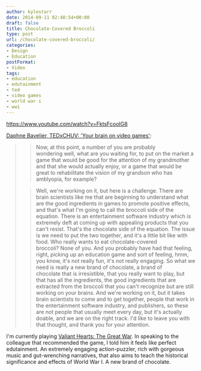 ```yaml
---
author: kylestarr
date: 2014-09-11 02:40:54+00:00
draft: false
title: Chocolate-Covered Broccoli
type: post
url: /chocolate-covered-broccoli/
categories:
- Design
- Education
postFormat:
- Video
tags:
- education
- edutainment
- ted
- video games
- world war i
- wwi
---
```


https://www.youtube.com/watch?v=FktsFcooIG8


[Daphne Bavelier, TEDxCHUV: 'Your brain on video games'](http://www.ted.com/talks/daphne_bavelier_your_brain_on_video_games):





<blockquote>

> 
> Now, at this point, a number of you are probably wondering well, what are you waiting for, to put on the market a game that would be good for the attention of my grandmother and that she would actually enjoy, or a game that would be great to rehabilitate the vision of my grandson who has amblyopia, for example?
> 
> 

> 
> Well, we're working on it, but here is a challenge. There are brain scientists like me that are beginning to understand what are the good ingredients in games to promote positive effects, and that's what I'm going to call the broccoli side of the equation. There is an entertainment software industry which is extremely deft at coming up with appealing products that you can't resist. That's the chocolate side of the equation. The issue is we need to put the two together, and it's a little bit like with food. Who really wants to eat chocolate-covered broccoli? None of you. And you probably have had that feeling, right, picking up an education game and sort of feeling, hmm, you know, it's not really fun, it's not really engaging. So what we need is really a new brand of chocolate, a brand of chocolate that is irresistible, that you really want to play, but that has all the ingredients, the good ingredients that are extracted from the broccoli that you can't recognize but are still working on your brains. And we're working on it, but it takes brain scientists to come and to get together, people that work in the entertainment software industry, and publishers, so these are not people that usually meet every day, but it's actually doable, and we are on the right track. I'd like to leave you with that thought, and thank you for your attention.
> 
> 
</blockquote>


I'm currently playing [Valiant Hearts: The Great War](https://itunes.apple.com/us/app/valiant-hearts-the-great-war/id840190360?mt=8). In speaking to the colleague that recommended the game, I told him it feels like perfect edutainment. An extremely engaging action-puzzler, rich with gorgeous music and gut-wrenching narratives, that also aims to teach the historical significance and effects of World War I. A new brand of chocolate.
